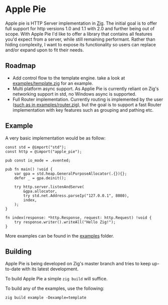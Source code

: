 # Apple Pie

Apple pie is HTTP Server implementation in [Zig](https://ziglang.org). The initial goal is to offer full support for http versions 1.0 and 1.1 with 2.0 and further being out of scope. With Apple Pie I'd like to offer a library that contains all features you'd expect from a server, while still remaining performant. Rather than hiding complexity, I want to expose its functionality so users can replace and/or expand upon to fit their needs.

## Roadmap
- Add control flow to the template engine. take a look at [examples/template.zig](examples/template.zig) for an example.
- Multi platform async support. As Applie Pie is currently reliant on Zig's networking support in std, no Windows async is supported.
- Full Router implementation. Currently routing is implemented by the user ([such as in examples/router.zig](examples/router.zig)), but the goal is to support a fast Router implementation with key features such as grouping and pathing etc.


## Example

A very basic implementation would be as follow:

```zig
const std = @import("std");
const http = @import("apple_pie");

pub const io_mode = .evented;

pub fn main() !void {
    var gpa = std.heap.GeneralPurposeAllocator(.{}){};
    defer _ = gpa.deinit();

    try http.server.listenAndServe(
        &gpa.allocator,
        try std.net.Address.parseIp("127.0.0.1", 8080),
        index,
    );
}

fn index(response: *http.Response, request: http.Request) !void {
    try response.writer().writeAll("Hello Zig!");
}
```

More examples can be found in the [examples](examples) folder.

## Building

Apple Pie is being developed on Zig's master branch and tries to keep up-to-date with its latest development.

To build Apple Pie a simple
`zig build` will suffice.

To build any of the examples, use the following:
```
zig build example -Dexample=template
```

